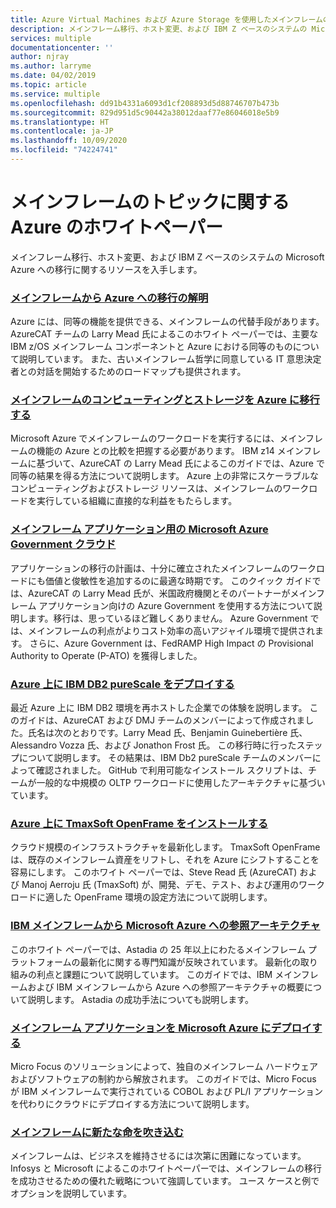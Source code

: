 ```yaml
---
title: Azure Virtual Machines および Azure Storage を使用したメインフレームのトピックに関する Azure のホワイトペーパー
description: メインフレーム移行、ホスト変更、および IBM Z ベースのシステムの Microsoft Azure への移行に関するリソースを入手します。
services: multiple
documentationcenter: ''
author: njray
ms.author: larryme
ms.date: 04/02/2019
ms.topic: article
ms.service: multiple
ms.openlocfilehash: dd91b4331a6093d1cf208893d5d88746707b473b
ms.sourcegitcommit: 829d951d5c90442a38012daaf77e86046018e5b9
ms.translationtype: HT
ms.contentlocale: ja-JP
ms.lasthandoff: 10/09/2020
ms.locfileid: "74224741"
---
```

# <a name="azure-white-papers-about-mainframe-topics"></a>メインフレームのトピックに関する Azure のホワイトペーパー

メインフレーム移行、ホスト変更、および IBM Z ベースのシステムの Microsoft Azure への移行に関するリソースを入手します。

### <a name="demystifying-mainframe-to-azure-migration"></a>[メインフレームから Azure への移行の解明](https://azure.microsoft.com/resources/demystifying-mainframe-to-azure-migration/)

Azure には、同等の機能を提供できる、メインフレームの代替手段があります。 AzureCAT チームの Larry Mead 氏によるこのホワイト ペーパーでは、主要な IBM z/OS メインフレーム コンポーネントと Azure における同等のものについて説明しています。 また、古いメインフレーム哲学に同意している IT 意思決定者との対話を開始するためのロードマップも提供されます。

### <a name="move-mainframe-compute-and-storage-to-azure"></a>[メインフレームのコンピューティングとストレージを Azure に移行する](https://azure.microsoft.com/resources/move-mainframe-compute-and-storage-to-azure/)

Microsoft Azure でメインフレームのワークロードを実行するには、メインフレームの機能の Azure との比較を把握する必要があります。 IBM z14 メインフレームに基づいて、AzureCAT の Larry Mead 氏によるこのガイドでは、Azure で同等の結果を得る方法について説明します。 Azure 上の非常にスケーラブルなコンピューティングおよびストレージ リソースは、メインフレームのワークロードを実行している組織に直接的な利益をもたらします。

### <a name="microsoft-azure-government-cloud-for-mainframe-applications"></a>[メインフレーム アプリケーション用の Microsoft Azure Government クラウド](https://azure.microsoft.com/resources/microsoft-azure-government-cloud-for-mainframe-applications/)

アプリケーションの移行の計画は、十分に確立されたメインフレームのワークロードにも価値と俊敏性を追加するのに最適な時期です。 このクイック ガイドでは、AzureCAT の Larry Mead 氏が、米国政府機関とそのパートナーがメインフレーム アプリケーション向けの Azure Government を使用する方法について説明します。移行は、思っているほど難しくありません。 Azure Government では、メインフレームの利点がよりコスト効率の高いアジャイル環境で提供されます。 さらに、Azure Government は、FedRAMP High Impact の Provisional Authority to Operate (P-ATO) を獲得しました。

### <a name="deploy-ibm-db2-purescale-on-azure"></a>[Azure 上に IBM DB2 pureScale をデプロイする](https://azure.microsoft.com/resources/deploy-ibm-db2-purescale-on-azure/)

最近 Azure 上に IBM DB2 環境を再ホストした企業での体験を説明します。 このガイドは、AzureCAT および DMJ チームのメンバーによって作成されました。氏名は次のとおりです。Larry Mead 氏、Benjamin Guinebertière 氏、Alessandro Vozza 氏、および Jonathon Frost 氏。 この移行時に行ったステップについて説明します。 その結果は、IBM Db2 pureScale チームのメンバーによって確認されました。 GitHub で利用可能なインストール スクリプトは、チームが一般的な中規模の OLTP ワークロードに使用したアーキテクチャに基づいています。

### <a name="install-tmaxsoft-openframe-on-azure"></a>[Azure 上に TmaxSoft OpenFrame をインストールする](https://azure.microsoft.com/resources/install-tmaxsoft-openframe-on-azure/)

クラウド規模のインフラストラクチャを最新化します。 TmaxSoft OpenFrame は、既存のメインフレーム資産をリフトし、それを Azure にシフトすることを容易にします。 このホワイト ペーパーでは、Steve Read 氏 (AzureCAT) および Manoj Aerroju 氏 (TmaxSoft) が、開発、デモ、テスト、および運用のワークロードに適した OpenFrame 環境の設定方法について説明します。

### <a name="ibm-mainframe-to-microsoft-azure-reference-architecture"></a>[IBM メインフレームから Microsoft Azure への参照アーキテクチャ](https://www.astadia.com/whitepaper/ibm-mainframe-to-microsoft-azure)

このホワイト ペーパーでは、Astadia の 25 年以上にわたるメインフレーム プラットフォームの最新化に関する専門知識が反映されています。 最新化の取り組みの利点と課題について説明しています。 このガイドでは、IBM メインフレームおよび IBM メインフレームから Azure への参照アーキテクチャの概要について説明します。 Astadia の成功手法についても説明します。

### <a name="deploying-mainframe-applications-to-microsoft-azure"></a>[メインフレーム アプリケーションを Microsoft Azure にデプロイする](https://www.microfocus.com/media/white-paper/deploying_mainframe_applications_to_microsoft_azure_wp.pdf)

Micro Focus のソリューションによって、独自のメインフレーム ハードウェアおよびソフトウェアの制約から解放されます。 このガイドでは、Micro Focus が IBM メインフレームで実行されている COBOL および PL/I アプリケーションを代わりにクラウドにデプロイする方法について説明します。

### <a name="breathe-new-life-into-mainframes"></a>[メインフレームに新たな命を吹き込む](https://www.infosys.com/services/modernization/breathe-new-life-mainframes.html)

 メインフレームは、ビジネスを維持させるには次第に困難になっています。 Infosys と Microsoft によるこのホワイトペーパーでは、メインフレームの移行を成功させるための優れた戦略について強調しています。 ユース ケースと例でオプションを説明しています。